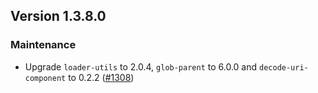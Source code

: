 ## Version 1.3.8.0

### Maintenance

* Upgrade `loader-utils` to 2.0.4, `glob-parent` to 6.0.0 and `decode-uri-component` to 0.2.2 ([#1308](https://github.com/opensearch-project/security-dashboards-plugin/pull/1308))
